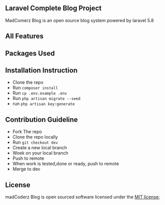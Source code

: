 ## Laravel Complete Blog Project


MadComerz Blog is an open source blog system powered by laravel 5.8

##  All Features

##  Packages Used

##  Installation Instruction

* Clone the repo
* Run `composer install`
* Run `cp .env.example .env`
* Run `php artisan migrate --seed`
* run `php artisan key:generate`

## Contribution Guideline

* Fork The repo 
* Clone the repo locally
* Run `git checkout dev`
* Create a new local branch
* Woek on your local branch
* Push to remote
* When work is tested,done or ready, push to remote
* Merge to dev

## License

madCoderz Blog is open sourced software licensed under the [MIT license](https://opensourse.org/licenses/MIT);